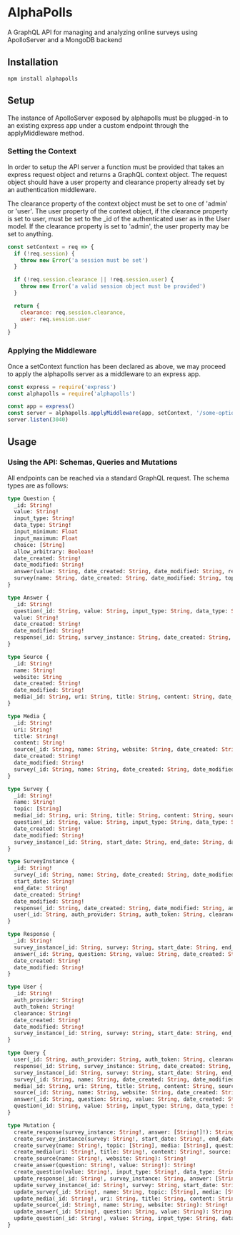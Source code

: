 # AlphaPolls
A GraphQL API for managing and analyzing online surveys using ApolloServer and a MongoDB backend

## Installation

```
npm install alphapolls
```

## Setup
The instance of ApolloServer exposed by alphapolls must be plugged-in to an existing express app under a custom endpoint through the applyMiddleware method.

### Setting the Context
In order to setup the API server a function must be provided that takes an express request object and returns a GraphQL context object. The request object should have a user property and clearance property already set by an authentication middleware.

The clearance property of the context object must be set to one of 'admin' or 'user'. The user property of the context object, if the clearance property is set to user, must be set to the \_id of the authenticated user as in the User model. If the clearance property is set to 'admin', the user property may be set to anything.

```javascript
const setContext = req => {
  if (!req.session) {
    throw new Error('a session must be set')
  }

  if (!req.session.clearance || !req.session.user) {
    throw new Error('a valid session object must be provided')
  }

  return {
    clearance: req.session.clearance,
    user: req.session.user
  }
}
```

### Applying the Middleware
Once a setContext function has been declared as above, we may proceed to apply the alphapolls server as a middleware to an express app.

```javascript
const express = require('express')
const alphapolls = require('alphapolls')

const app = express()
const server = alphapolls.applyMiddleware(app, setContext, '/some-optional-custom-endpoint')
server.listen(3040)
```

## Usage

### Using the API: Schemas, Queries and Mutations

All endpoints can be reached via a standard GraphQL request. The schema types are as follows:

```graphql
type Question {
  _id: String!
  value: String!
  input_type: String!
  data_type: String!
  input_minimum: Float
  input_maximum: Float
  choice: [String]
  allow_arbitrary: Boolean!
  date_created: String!
  date_modified: String!
  answer(value: String, date_created: String, date_modified: String, response: String): [Answer]
  survey(name: String, date_created: String, date_modified: String, topic: [String], media: [String], survey_instance: [String]): [Survey]
}

type Answer {
  _id: String!
  question(_id: String, value: String, input_type: String, data_type: String, input_minimum: Float, input_maximum: Float, allow_arbitrary: Boolean, date_created: String, date_modified: String, choice: String, survey: [String]): [Question!]!
  value: String!
  date_created: String!
  date_modified: String!
  response(_id: String, survey_instance: String, date_created: String, date_modified: String): [Response]
}

type Source {
  _id: String!
  name: String!
  website: String
  date_created: String!
  date_modified: String!
  media(_id: String, uri: String, title: String, content: String, date_created: String, date_modified: String, survey: [String]): [Media]
}

type Media {
  _id: String!
  uri: String!
  title: String!
  content: String!
  source(_id: String, name: String, website: String, date_created: String, date_modified: String): [Source!]!
  date_created: String!
  date_modified: String!
  survey(_id: String, name: String, date_created: String, date_modified: String, topic: [String], question: [String], survey_instance: [String]): [Survey]
}

type Survey {
  _id: String!
  name: String!
  topic: [String]
  media(_id: String, uri: String, title: String, content: String, source: String, date_created: String, date_modified: String): [Media]
  question(_id: String, value: String, input_type: String, data_type: String, input_minimum: Float, input_maximum: Float, allow_arbitrary: Boolean, date_created: String, date_modified: String, choice: String, answer: [String]): [Question!]!
  date_created: String!
  date_modified: String!
  survey_instance(_id: String, start_date: String, end_date: String, date_created: String, date_modified: String, response: [String], user: [String]): [SurveyInstance]
}

type SurveyInstance {
  _id: String!
  survey(_id: String, name: String, date_created: String, date_modified: String, topic: [String], media: [String], question: [String]): [Survey!]!
  start_date: String!
  end_date: String!
  date_created: String!
  date_modified: String!
  response(_id: String, date_created: String, date_modified: String, answer: [String]): [Response]
  user(_id: String, auth_provider: String, auth_token: String, clearance: String): [User]
}

type Response {
  _id: String!
  survey_instance(_id: String, survey: String, start_date: String, end_date: String, date_created: String, date_modified: String, user: [String]): [SurveyInstance!]!
  answer(_id: String, question: String, value: String, date_created: String, date_modified: String): [Answer!]!
  date_created: String!
  date_modified: String!
}

type User {
  _id: String!
  auth_provider: String!
  auth_token: String!
  clearance: String!
  date_created: String!
  date_modified: String!
  survey_instance(_id: String, survey: String, start_date: String, end_date: String, date_created: String, date_modified: String): [SurveyInstance]
}

type Query {
  user(_id: String, auth_provider: String, auth_token: String, clearance: String, survey_instance: [String]): [User]
  response(_id: String, survey_instance: String, date_created: String, date_modified: String, answer: [String]): [Response]
  survey_instance(_id: String, survey: String, start_date: String, end_date: String, date_created: String, date_modified: String, response: [String], user: [String]): [SurveyInstance]
  survey(_id: String, name: String, date_created: String, date_modified: String, topic: [String], media: [String], question: [String], survey_instance: [String]): [Survey]
  media(_id: String, uri: String, title: String, content: String, source: String, date_created: String, date_modified: String, survey: [String]): [Media]
  source(_id: String, name: String, website: String, date_created: String, date_modified: String, media: [String]): [Source]
  answer(_id: String, question: String, value: String, date_created: String, date_modified: String, response: String): [Answer]
  question(_id: String, value: String, input_type: String, data_type: String, input_minimum: Float, input_maximum: Float, allow_arbitrary: Boolean, date_created: String, date_modified: String, choice: [String], answer: [String], survey: [String]): [Question]
}

type Mutation {
  create_response(survey_instance: String!, answer: [String!]!): String!
  create_survey_instance(survey: String!, start_date: String!, end_date: String!): String!
  create_survey(name: String!, topic: [String], media: [String], question: [String!]!): String!
  create_media(uri: String!, title: String!, content: String!, source: String!): String!
  create_source(name: String!, website: String): String!
  create_answer(question: String!, value: String!): String!
  create_question(value: String!, input_type: String!, data_type: String!, input_minimum: Float, input_maximum: Float, allow_arbitrary: Boolean, choice: [String]): String!
  update_response(_id: String!, survey_instance: String, answer: [String]): String!
  update_survey_instance(_id: String!, survey: String, start_date: String, end_date: String): String!
  update_survey(_id: String!, name: String, topic: [String], media: [String], question: [String]): String!
  update_media(_id: String!, uri: String, title: String, content: String, source: String): String!
  update_source(_id: String!, name: String, website: String): String!
  update_answer(_id: String!, question: String, value: String): String!
  update_question(_id: String!, value: String, input_type: String, data_type: String, input_minimum: Float, input_maximum: Float, allow_arbitrary: Boolean, choice: [String]): String!
}
```
